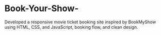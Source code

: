 # Book-Your-Show-
Developed a responsive movie ticket booking site inspired by BookMyShow using HTML, CSS, and JavaScript, booking flow, and clean design.
